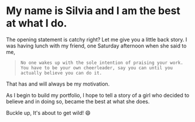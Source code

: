 # My name is Silvia and I am the best at what I do.
The opening statement is catchy right? Let me give you a little back story. I was having lunch with my friend, one Saturday afternoon when she said to me,

 > ``` No one wakes up with the sole intention of praising your work. You have to be your own cheerleader, say you can until you actually believe you can do it. ```

That has and will always be my motivation.

As I begin to build my portfolio, I hope to tell a story of a girl who decided to believe and in doing so, became the best at what she does.

Buckle up, It's about to get wild! 😄